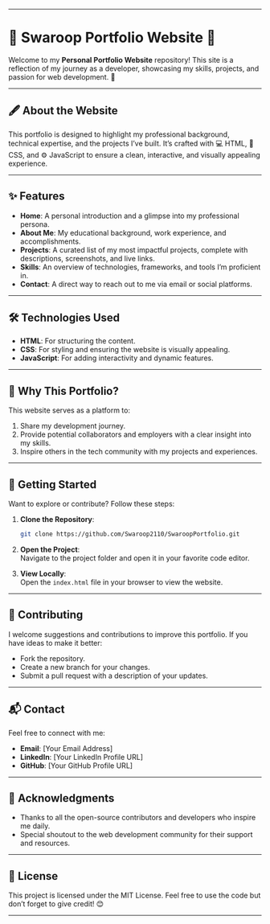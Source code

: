 
---

# 🌟 Swaroop Portfolio Website 🌟

Welcome to my **Personal Portfolio Website** repository! This site is a reflection of my journey as a developer, showcasing my skills, projects, and passion for web development. 🚀

---

## 🖋️ **About the Website**
This portfolio is designed to highlight my professional background, technical expertise, and the projects I’ve built. It’s crafted with 💻 HTML, 🎨 CSS, and ⚙️ JavaScript to ensure a clean, interactive, and visually appealing experience.

---

## ✨ **Features**
- **Home**: A personal introduction and a glimpse into my professional persona.
- **About Me**: My educational background, work experience, and accomplishments.
- **Projects**: A curated list of my most impactful projects, complete with descriptions, screenshots, and live links.
- **Skills**: An overview of technologies, frameworks, and tools I’m proficient in.
- **Contact**: A direct way to reach out to me via email or social platforms.

---

## 🛠️ **Technologies Used**
- **HTML**: For structuring the content.
- **CSS**: For styling and ensuring the website is visually appealing.
- **JavaScript**: For adding interactivity and dynamic features.

---

## 🌟 **Why This Portfolio?**
This website serves as a platform to:
1. Share my development journey.
2. Provide potential collaborators and employers with a clear insight into my skills.
3. Inspire others in the tech community with my projects and experiences.

---

## 🚀 **Getting Started**
Want to explore or contribute? Follow these steps:

1. **Clone the Repository**:  
   ```bash
   git clone https://github.com/Swaroop2110/SwaroopPortfolio.git
   ```

2. **Open the Project**:  
   Navigate to the project folder and open it in your favorite code editor.

3. **View Locally**:  
   Open the `index.html` file in your browser to view the website.

---

## 🤝 **Contributing**
I welcome suggestions and contributions to improve this portfolio. If you have ideas to make it better:
- Fork the repository.
- Create a new branch for your changes.
- Submit a pull request with a description of your updates.

---

## 📬 **Contact**
Feel free to connect with me:
- **Email**: [Your Email Address]
- **LinkedIn**: [Your LinkedIn Profile URL]
- **GitHub**: [Your GitHub Profile URL]

---

## 🎉 **Acknowledgments**
- Thanks to all the open-source contributors and developers who inspire me daily.
- Special shoutout to the web development community for their support and resources.

---

## 📝 **License**
This project is licensed under the MIT License. Feel free to use the code but don’t forget to give credit! 😊

---
